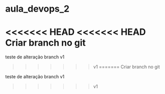 # aula_devops_2
<<<<<<< HEAD
<<<<<<< HEAD
Criar branch no git
=======
teste de alteração branch v1
>>>>>>> v1
=======
Criar branch no git

teste de alteração branch v1
>>>>>>> v1
